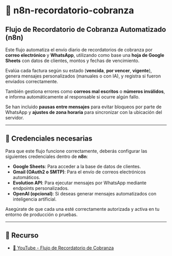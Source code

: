 # 📌 n8n-recordatorio-cobranza  
## Flujo de Recordatorio de Cobranza Automatizado (n8n)

Este flujo automatiza el envío diario de recordatorios de cobranza por **correo electrónico** y **WhatsApp**, utilizando como base una **hoja de Google Sheets** con datos de clientes, montos y fechas de vencimiento.  

Evalúa cada factura según su estado (**vencida**, **por vencer**, **vigente**), genera mensajes personalizados (manuales o con IA), y registra si fueron enviados correctamente.  

También gestiona errores como **correos mal escritos** o **números inválidos**, e informa automáticamente al responsable si ocurre algún fallo.  

Se han incluido **pausas entre mensajes** para evitar bloqueos por parte de WhatsApp y **ajustes de zona horaria** para sincronizar con la ubicación del servidor.

---

## 🔐 Credenciales necesarias

Para que este flujo funcione correctamente, deberás configurar las siguientes credenciales dentro de **n8n**:

- **Google Sheets**: Para acceder a la base de datos de clientes.  
- **Gmail (OAuth2 o SMTP)**: Para el envío de correos electrónicos automáticos.  
- **Evolution API**: Para ejecutar mensajes por WhatsApp mediante endpoints personalizados.  
- **OpenAI (opcional)**: Si deseas generar mensajes automatizados con inteligencia artificial.  

Asegúrate de que cada una esté correctamente autorizada y activa en tu entorno de producción o pruebas.

---

## 📎 Recurso

- [🎥 YouTube - Flujo de Recordatorio de Cobranza](https://www.youtube.com/watch?v=SgXXUHRamCQ&t=771s)


